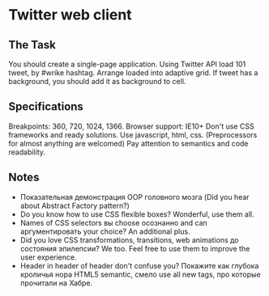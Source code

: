 # Twitter web client
## The Task
You should create a single-page application.
Using Twitter API load 101 tweet, by #wrike hashtag.
Arrange loaded into adaptive grid.
If tweet has a background, you should add it as background to cell.
## Specifications
Breakpoints: 360, 720, 1024, 1366.
Browser support: IE10+
Don't use CSS frameworks and ready solutions.
Use javascript, html, css. (Preprocessors for almost anything are welcomed)
Pay attention to semantics and code readability.
## Notes
- Показательная демонстрация OOP головного мозга (Did you hear about Abstract Factory pattern?)
- Do you know how to use CSS flexible boxes? Wonderful, use them all.
- Names of CSS selectors вы choose осознанно and can аргументировать your choice? An additional plus.
- Did you love CSS transformations, transitions, web animations до состояния эпилепсии? We too. Feel free to use them to improve the user experience.
- Header in header of header don't confuse you? Покажите как глубока кроличья нора HTML5 semantic, смело use all new tags, про которые прочитали на Хабре.
